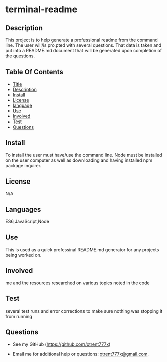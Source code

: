 



# terminal-readme

## Description

This project is to help generate a professional readme from the command line. The user will/is pro,pted with several questions. That data is taken and put into a README.md document that will be generated upon completion of the questions.

## Table Of Contents

* [Title](#title)
* [Description](#description)
* [Install](#install)
* [License](#license)   
* [language](#language)              
* [Use](#use)
* [Involved](#involved)
* [Test](#test)
* [Questions](#questions)

## Install
To install the user must have/use the command line. Node must be installed on the user computer as well as downloading and having installed npm package inquirer.

## License
N/A

## Languages
ES6,JavaScript,Node

## Use
This is used as a quick professinal README.md generator for any projects being worked on.

## Involved
me and the resources researched on various topics noted in the code

## Test
several test runs and error corrections to make sure nothing was stopping it from running

## Questions

- See my GitHub (https://github.com/xtrent777x)

- Email me for additional help or questions: xtrent777x@gmail.com.

